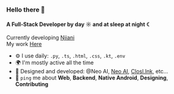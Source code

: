 ### Hello there 👋

#### A Full-Stack Developer by day ☼ and at sleep at night  ☾

Currently developing [Njiani](https://njiani.co.ke)<br>
My work [Here](https://oscardev.site)<br>

- ⚙️ I use daily: `.py`, `.ts`, `.html`, `.css`, `.kt`, `.env`
- 🌍 I'm mostly active all the time
- 💅 Designed and developed: @Neo AI, [Neo AI](https://www.askneo.xyz), [Closl.Ink](https://fitinbio--fitinbio-a4836.us-central1.hosted.app/), etc…
- 💬 `ping` me about **Web**, **Backend**, **Native Android**, **Designing**, **Contributing**
